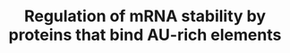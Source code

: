 ---
annotations:
- id: PW:0000004
  parent: regulatory pathway
  type: Pathway Ontology
  value: regulatory pathway
authors:
- ReactomeTeam
- Anwesha
- Ryanmiller
description: RNA elements rich in adenine and uracil residues (AU-rich elements) bind
  specific proteins which either target the RNA for degradation or, more rarely, stabilize
  the RNA. The activity of the AU-element binding proteins is regulated, usually by
  phosphorylation but also by subcellular localization.  View original pathway at
  [http://www.reactome.org/PathwayBrowser/#DIAGRAM=450531 Reactome].
last-edited: 2021-01-25
organisms:
- Homo sapiens
redirect_from:
- /index.php/Pathway:WP2733
- /instance/WP2733
revision: null
schema-jsonld:
- '@context': https://schema.org/
  '@id': https://wikipathways.github.io/pathways/WP2733.html
  '@type': Dataset
  creator:
    '@type': Organization
    name: WikiPathways
  description: RNA elements rich in adenine and uracil residues (AU-rich elements)
    bind specific proteins which either target the RNA for degradation or, more rarely,
    stabilize the RNA. The activity of the AU-element binding proteins is regulated,
    usually by phosphorylation but also by subcellular localization.  View original
    pathway at [http://www.reactome.org/PathwayBrowser/#DIAGRAM=450531 Reactome].
  keywords:
  - (Ser193):14-3-3zeta
  - (Ser54, Ser92,
  - (Ser92,
  - 26S proteasome
  - ADP
  - ANP32A
  - 'ANP32A '
  - ATP
  - AUF1 Complexed with
  - AUF1 Dimer (isoform
  - 'AUF1 Tetramer:'
  - AUF1(hnRNP D0)
  - BRF1:mRNA
  - BRF1:mRNA Complex
  - 'CD83 mRNA 001 '
  - Complex
  - DCP1A
  - 'DCP1A '
  - DCP2
  - 'DCP2 '
  - 'DIS3 '
  - Degradation Complex
  - Destabilized mRNA
  - EIF4G1
  - 'EIF4G1 '
  - ELAVL1
  - 'ELAVL1 '
  - 'ENPP2 mRNA 001 '
  - 'EXOSC1 '
  - 'EXOSC2 '
  - 'EXOSC3 '
  - 'EXOSC4 '
  - 'EXOSC5 '
  - 'EXOSC6 '
  - 'EXOSC7 '
  - 'EXOSC8 '
  - 'EXOSC9 '
  - Exosome Complex
  - 'GPRC5A mRNA 001 '
  - 'HNRNPD-4 '
  - HSPA1A
  - 'HSPA1A '
  - HSPA8
  - 'HSPA8 '
  - HSPB1
  - 'HSPB1 '
  - Heat Shock Proteins
  - HuR
  - HuR with Unknown
  - HuR:APRIL:pp32:SET(SETalpha):Nup214(SETbeta):CRM1
  - HuR:mRNA Complex
  - HuR:mRNA complexes
  - KSRP
  - 'KSRP '
  - KSRP:mRNA
  - KSRP:mRNA Complex
  - 'Mg2+ '
  - NUP214
  - 'NUP214 '
  - PABPC1
  - 'PABPC1 '
  - PARN
  - 'PARN '
  - PRKCA
  - PRKCD(1-676)
  - 'PSMA1 '
  - 'PSMA2 '
  - 'PSMA3 '
  - 'PSMA4 '
  - 'PSMA5 '
  - 'PSMA6 '
  - 'PSMA7 '
  - 'PSMA8 '
  - 'PSMB1 '
  - 'PSMB10 '
  - 'PSMB11 '
  - 'PSMB2 '
  - 'PSMB3 '
  - 'PSMB4 '
  - 'PSMB5 '
  - 'PSMB6 '
  - 'PSMB7 '
  - 'PSMB8 '
  - 'PSMB9 '
  - 'PSMC1 '
  - 'PSMC2 '
  - 'PSMC3 '
  - 'PSMC4 '
  - 'PSMC5 '
  - 'PSMC6 '
  - 'PSMD1 '
  - 'PSMD10 '
  - 'PSMD11 '
  - 'PSMD12 '
  - 'PSMD13 '
  - 'PSMD14 '
  - 'PSMD2 '
  - 'PSMD3 '
  - 'PSMD4 '
  - 'PSMD5 '
  - 'PSMD6 '
  - 'PSMD7 '
  - 'PSMD8 '
  - 'PSMD9 '
  - 'PSME1 '
  - 'PSME2 '
  - 'PSME3 '
  - 'PSME4 '
  - 'PSMF1 '
  - Phospho-MAP kinase
  - Phosphorylated
  - Phosphorylated BRF1
  - Phosphorylated KSRP
  - Phosphorylated on
  - Phosphorylation
  - 'Phosphorylation:'
  - 'RPS27A(1-76) '
  - SET
  - 'SET '
  - 'SHFM1 '
  - Ser158 and Ser318.
  - Ser203):mRNA
  - Ser203):mRNA:14-3-3
  - Ser221 and Ser318
  - TNPO1
  - 'TNPO1 '
  - TTP:mRNA Complex
  - TTP:mRNA Degradation
  - TTP:mRNA:14-3-3
  - Targeted by
  - Targeted by BRF1
  - Targeted by HuR
  - Targeted by KSRP
  - 'Tetramer:'
  - Translation and
  - Tristetraproline
  - 'UBA52(1-76) '
  - 'UBB(1-76) '
  - 'UBB(153-228) '
  - 'UBB(77-152) '
  - 'UBC(1-76) '
  - 'UBC(153-228) '
  - 'UBC(229-304) '
  - 'UBC(305-380) '
  - 'UBC(381-456) '
  - 'UBC(457-532) '
  - 'UBC(533-608) '
  - 'UBC(609-684) '
  - 'UBC(77-152) '
  - Ub
  - 'Ub-HNRNPD-4 '
  - Ubiquitinated AUF1
  - XPO1
  - 'XPO1 '
  - XRN1
  - 'XRN1 '
  - YWHAB
  - 'YWHAB '
  - YWHAZ
  - 'YWHAZ '
  - ZFP36
  - 'ZFP36 '
  - ZFP36L1
  - 'ZFP36L1 '
  - and
  - mRNA Complex
  - mRNA Transcript
  - 'mRNA Transcript Targeted by AUF1(hnRNP D0) '
  - 'mRNA Transcript Targeted by BRF1 '
  - 'mRNA Transcript Targeted by HuR Phosphorylated on Ser158 and Ser318 '
  - 'mRNA Transcript Targeted by HuR Phosphorylated on Ser158 and Ser318. '
  - 'mRNA Transcript Targeted by HuR Phosphorylated on Ser221 and Ser318 '
  - 'mRNA Transcript Targeted by HuR with Unknown Phosphorylation '
  - 'mRNA Transcript Targeted by KSRP '
  - 'mRNA Transcript Targeted by Tristetraproline '
  - p-S158,S221-ELAVL1
  - 'p-S158,S221-ELAVL1 '
  - p-S193-KHSRP
  - 'p-S193-KHSRP '
  - p-S221,S318-ELAVL1
  - 'p-S221,S318-ELAVL1 '
  - p-S272,T222,T334-MAPKAPK2
  - 'p-S54,S92,S203-p-ZFP36L1 '
  - 'p-S60,S186-ZFP36 '
  - 'p-S83,S87-HNRNPD-3 '
  - 'p-S83,S87-Ub-HNRNPD-3 '
  - 'p-S92,S203-ZFP36L1 '
  - 'p-T180,Y182-MAPK11 '
  - 'p-T180,Y182-MAPK14 '
  - p-T244-TNFSF13
  - 'p-T244-TNFSF13 '
  - p-T308,S473-AKT1
  - p-T692-KHSRP
  - p37 or p40)
  - p38 (Mg2+ cofactor)
  - phosphoserine158:mRNA Complex
  - phosphoserine221
  - phosphoserine318:mRNA Complex
  - with
  - with Unknown
  license: CC0
  name: Regulation of mRNA stability by proteins that bind AU-rich elements
seo: CreativeWork
title: Regulation of mRNA stability by proteins that bind AU-rich elements
wpid: WP2733
---